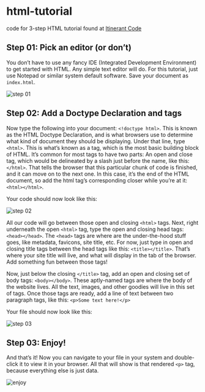 # html-tutorial
code for 3-step HTML tutorial found at [Itinerant Code](https://itinerantcode.com/tutorials/how-to-set-up-a-basic-html-file/)

## Step 01: Pick an editor (or don’t)

You don’t have to use any fancy IDE (Integrated Development Environment) to get started with HTML. Any simple text editor will do. For this tutorial, just use Notepad or similar system default software. Save your document as `index.html`.

![step 01](https://itinerantcode.com/wp-content/uploads/2021/07/step01.jpg)

## Step 02: Add a Doctype Declaration and tags

Now type the following into your document: `<!doctype html>`. This is known as the HTML Doctype Declaration, and is what browsers use to determine what kind of document they should be displaying. Under that line, type `<html>`. This is what’s known as a tag, which is the most basic building block of HTML. It’s common for most tags to have two parts: An open and close tag, which would be delineated by a slash just before the name, like this: `</html>`. That tells the browser that this particular chunk of code is finished, and it can move on to the next one. In this case, it’s the end of the HTML document, so add the html tag’s corresponding closer while you’re at it: `<html></html>`.

Your code should now look like this:

![step 02](https://itinerantcode.com/wp-content/uploads/2021/07/step02.jpg)

All our code will go between those open and closing `<html>` tags. Next, right underneath the open `<html>` tag, type the open and closing head tags: `<head></head>`. The `<head>` tags are where are the under-the-hood stuff goes, like metadata, favicons, site title, etc. For now, just type in open and closing title tags between the head tags like this: `<title></title>`. That’s where your site title will live, and what will display in the tab of the browser. Add something fun between those tags!

Now, just below the closing `</title>` tag, add an open and closing set of body tags: `<body></body>`. These aptly-named tags are where the body of the website lives. All the text, images, and other goodies will live in this set of tags. Once those tags are ready, add a line of text between two paragraph tags, like this: `<p>Some text here!</p>`

Your file should now look like this:

![step 03](https://itinerantcode.com/wp-content/uploads/2021/07/step03.jpg)
## Step 03: Enjoy!

And that’s it! Now you can navigate to your file in your system and double-click it to view it in your browser. All that will show is that rendered `<p>` tag, because everything else is just data.

![enjoy](https://itinerantcode.com/wp-content/uploads/2021/07/step04.jpg)

